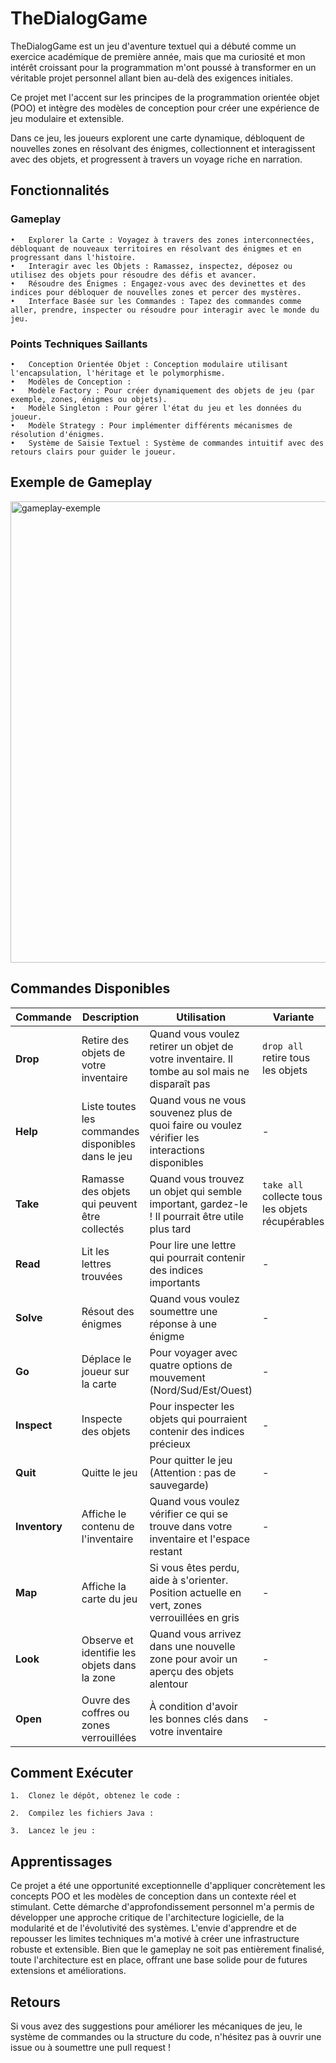 # TheDialogGame

TheDialogGame est un jeu d'aventure textuel qui a débuté comme un exercice académique de première année, mais que ma curiosité et mon intérêt croissant pour la programmation m'ont poussé à transformer en un véritable projet personnel allant bien au-delà des exigences initiales.

Ce projet met l'accent sur les principes de la programmation orientée objet (POO) et intègre des modèles de conception pour créer une expérience de jeu modulaire et extensible.

Dans ce jeu, les joueurs explorent une carte dynamique, débloquent de nouvelles zones en résolvant des énigmes, collectionnent et interagissent avec des objets, et progressent à travers un voyage riche en narration.

## Fonctionnalités

### Gameplay

	•	Explorer la Carte : Voyagez à travers des zones interconnectées, débloquant de nouveaux territoires en résolvant des énigmes et en progressant dans l'histoire.
	•	Interagir avec les Objets : Ramassez, inspectez, déposez ou utilisez des objets pour résoudre des défis et avancer.
	•	Résoudre des Énigmes : Engagez-vous avec des devinettes et des indices pour débloquer de nouvelles zones et percer des mystères.
	•	Interface Basée sur les Commandes : Tapez des commandes comme aller, prendre, inspecter ou résoudre pour interagir avec le monde du jeu.

### Points Techniques Saillants

	•	Conception Orientée Objet : Conception modulaire utilisant l'encapsulation, l'héritage et le polymorphisme.
	•	Modèles de Conception :
	•	Modèle Factory : Pour créer dynamiquement des objets de jeu (par exemple, zones, énigmes ou objets).
	•	Modèle Singleton : Pour gérer l'état du jeu et les données du joueur.
	•	Modèle Strategy : Pour implémenter différents mécanismes de résolution d'énigmes.
	•	Système de Saisie Textuel : Système de commandes intuitif avec des retours clairs pour guider le joueur.


## Exemple de Gameplay

<img width="738" alt="gameplay-exemple" src="https://github.com/user-attachments/assets/654946ee-2139-4336-98be-ec37d31064b4">


## Commandes Disponibles

| Commande | Description | Utilisation | Variante |
|----------|-------------|-------------|----------|
| **Drop** | Retire des objets de votre inventaire | Quand vous voulez retirer un objet de votre inventaire. Il tombe au sol mais ne disparaît pas | `drop all` retire tous les objets |
| **Help** | Liste toutes les commandes disponibles dans le jeu | Quand vous ne vous souvenez plus de quoi faire ou voulez vérifier les interactions disponibles | - |
| **Take** | Ramasse des objets qui peuvent être collectés | Quand vous trouvez un objet qui semble important, gardez-le ! Il pourrait être utile plus tard | `take all` collecte tous les objets récupérables |
| **Read** | Lit les lettres trouvées | Pour lire une lettre qui pourrait contenir des indices importants | - |
| **Solve** | Résout des énigmes | Quand vous voulez soumettre une réponse à une énigme | - |
| **Go** | Déplace le joueur sur la carte | Pour voyager avec quatre options de mouvement (Nord/Sud/Est/Ouest) | - |
| **Inspect** | Inspecte des objets | Pour inspecter les objets qui pourraient contenir des indices précieux | - |
| **Quit** | Quitte le jeu | Pour quitter le jeu (Attention : pas de sauvegarde) | - |
| **Inventory** | Affiche le contenu de l'inventaire | Quand vous voulez vérifier ce qui se trouve dans votre inventaire et l'espace restant | - |
| **Map** | Affiche la carte du jeu | Si vous êtes perdu, aide à s'orienter. Position actuelle en vert, zones verrouillées en gris | - |
| **Look** | Observe et identifie les objets dans la zone | Quand vous arrivez dans une nouvelle zone pour avoir un aperçu des objets alentour | - |
| **Open** | Ouvre des coffres ou zones verrouillées | À condition d'avoir les bonnes clés dans votre inventaire | - |  


## Comment Exécuter

	1.	Clonez le dépôt, obtenez le code :

	2.	Compilez les fichiers Java :

	3.	Lancez le jeu :


## Apprentissages

Ce projet a été une opportunité exceptionnelle d'appliquer concrètement les concepts POO et les modèles de conception dans un contexte réel et stimulant. Cette démarche d'approfondissement personnel m'a permis de développer une approche critique de l'architecture logicielle, de la modularité et de l'évolutivité des systèmes. L'envie d'apprendre et de repousser les limites techniques m'a motivé à créer une infrastructure robuste et extensible. Bien que le gameplay ne soit pas entièrement finalisé, toute l'architecture est en place, offrant une base solide pour de futures extensions et améliorations.


## Retours

Si vous avez des suggestions pour améliorer les mécaniques de jeu, le système de commandes ou la structure du code, n'hésitez pas à ouvrir une issue ou à soumettre une pull request !
